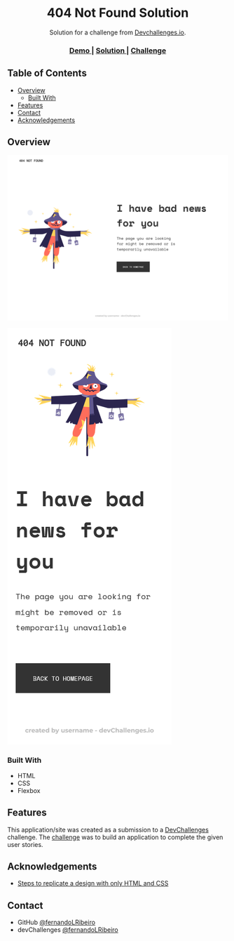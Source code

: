 <!-- Please update value in the {}  -->

<h1 align="center">404 Not Found Solution</h1>

<div align="center">
   Solution for a challenge from  <a href="http://devchallenges.io" target="_blank">Devchallenges.io</a>.
</div>

<div align="center">
  <h3>
    <a href="https://fernandolribeiro.github.io/404-not-found-solution/">
      Demo
    </a>
    <span> | </span>
    <a href="https://devchallenges.io/solutions/nsWV5ti530HSLABCCeuF">
      Solution
    </a>
    <span> | </span>
    <a href="https://devchallenges.io/challenges/wBunSb7FPrIepJZAg0sY">
      Challenge
    </a>
  </h3>
</div>

## Table of Contents

- [Overview](#overview)
  - [Built With](#built-with)
- [Features](#features)
- [Contact](#contact)
- [Acknowledgements](#acknowledgements)

## Overview

![](./404-screenshot-desktop.png)

![](./404-screenshot-mobile.png)

### Built With

- HTML
- CSS
- Flexbox

## Features

This application/site was created as a submission to a [DevChallenges](https://devchallenges.io/challenges) challenge. The [challenge](https://devchallenges.io/challenges/wBunSb7FPrIepJZAg0sY) was to build an application to complete the given user stories.

## Acknowledgements

- [Steps to replicate a design with only HTML and CSS](https://devchallenges-blogs.web.app/how-to-replicate-design/)

## Contact

- GitHub [@fernandoLRibeiro](https://{github.com/fernandoLRibeiro})
- devChallenges [@fernandoLRibeiro](https://devchallenges.io/portfolio/fernandoLRibeiro)
